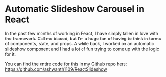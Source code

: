 # Automatic Slideshow Carousel in React

In the past few months of working in React, I have simply fallen in love with the framework. Call me biased, but I’m a huge fan of having to think in terms of components, state, and props. A while back, I worked on an automatic slideshow component and I had a lot of fun trying to come up with the logic for it.

You can find the entire code for this in my Github repo here: https://github.com/ashwanth1109/ReactSlideshow
